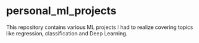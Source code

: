 # personal_ml_projects
This repository contains various ML projects I had to realize covering topics like regression, classification and Deep Learning.
